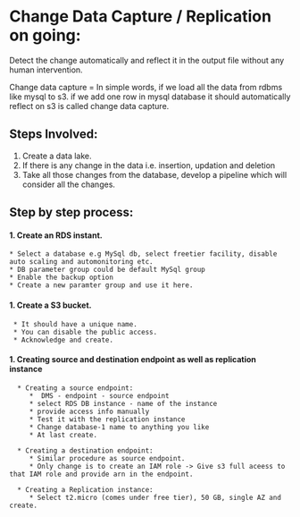 # Change Data Capture / Replication on going:


Detect the change automatically and reflect it in the output file without any human intervention.

Change data capture = In simple words, if we load all the data from rdbms like mysql to s3. if we add one row in mysql database it should automatically reflect on s3 is called change data capture.


## Steps Involved:
1. Create a data lake.
1. If there is any change in the data i.e. insertion, updation and deletion 
1. Take all those changes from the database, develop a pipeline which will consider  all the changes.

## Step by step process:
#### 1. Create an RDS instant.
    * Select a database e.g MySql db, select freetier facility, disable auto scaling and automonitoring etc. 
    * DB parameter group could be default MySql group
    * Enable the backup option
    * Create a new paramter group and use it here.
   
#### 1. Create a S3 bucket.
     * It should have a unique name.
     * You can disable the public access.
     * Acknowledge and create.


#### 1. Creating source and destination endpoint as well as replication instance 
      * Creating a source endpoint:
         *  DMS - endpoint - source endpoint
         * select RDS DB instance - name of the instance
         * provide access info manually
         * Test it with the replication instance
         * Change database-1 name to anything you like
         * At last create.

      * Creating a destination endpoint:
         * Similar procedure as source endpoint.
         * Only change is to create an IAM role -> Give s3 full aceess to that IAM role and provide arn in the endpoint.

      * Creating a Replication instance:
         * Select t2.micro (comes under free tier), 50 GB, single AZ and create.

